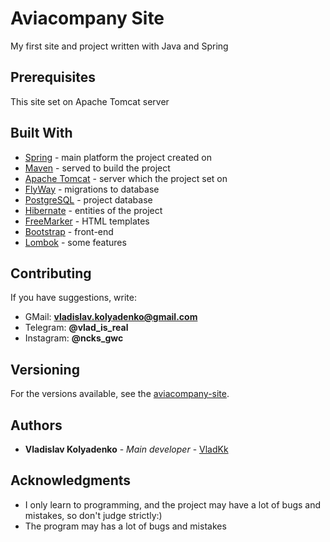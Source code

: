 # Aviacompany Site

My first site and project written with Java and Spring

## Prerequisites

This site set on Apache Tomcat server

## Built With

* [Spring](https://www.spring.io/) - main platform the project created on
* [Maven](https://maven.apache.org/) - served to build the project
* [Apache Tomcat](http://tomcat.apache.org/) - server which the project set on
* [FlyWay](https://flywaydb.org/) - migrations to database
* [PostgreSQL](https://www.postgresql.org/) - project database
* [Hibernate](https://hibernate.org/) - entities of the project
* [FreeMarker](https://freemarker.apache.org/) - HTML templates
* [Bootstrap](https://getbootstrap.com/) - front-end
* [Lombok](https://projectlombok.org/) - some features

## Contributing

If you have suggestions, write: 
* GMail: **vladislav.kolyadenko@gmail.com**
* Telegram: **@vlad_is_real** 
* Instagram: **@ncks_gwc**

## Versioning

For the versions available, see the [aviacompany-site](https://github.com/VladKk/SimpleTranslator). 

## Authors

* **Vladislav Kolyadenko** - *Main developer* - [VladKk](https://github.com/VladKk)

## Acknowledgments

* I only learn to programming, and the project may have a lot of bugs and mistakes, so don't judge strictly:)
* The program may has a lot of bugs and mistakes